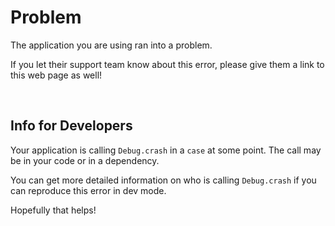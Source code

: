 # Problem

The application you are using ran into a problem.

If you let their support team know about this error, please give them a link to this web page as well!


<br>

## Info for Developers

Your application is calling `Debug.crash` in a `case` at some point. The call may be in your code or in a dependency.

You can get more detailed information on who is calling `Debug.crash` if you can reproduce this error in dev mode.

Hopefully that helps!
